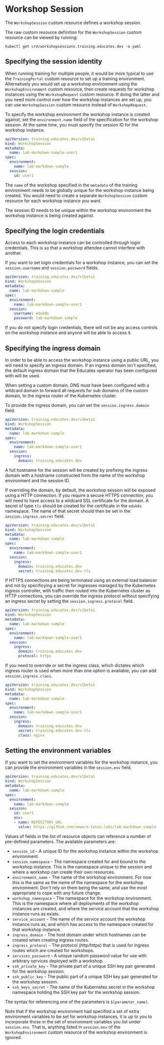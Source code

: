 Workshop Session
================

The ``WorkshopSession`` custom resource defines a workshop session.

The raw custom resource definition for the ``WorkshopSession`` custom resource can be viewed by running:

```
kubectl get crd/workshopsessions.training.educates.dev -o yaml
```

Specifying the session identity
-------------------------------

When running training for multiple people, it would be more typical to use the ``TrainingPortal`` custom resource to set up a training environment. Alternatively you would set up a workshop environment using the ``WorkshopEnvironment`` custom resource, then create requests for workshop instances using the ``WorkshopRequest`` custom resource. If doing the latter and you need more control over how the workshop instances are set up, you can use ``WorkshopSession`` custom resource instead of ``WorkshopRequest``.

To specify the workshop environment the workshop instance is created against, set the ``environment.name`` field of the specification for the workshop session. At the same time, you must specify the session ID for the workshop instance.

```yaml
apiVersion: training.educates.dev/v1beta1
kind: WorkshopSession
metadata:
  name: lab-markdown-sample-user1
spec:
  environment:
    name: lab-markdown-sample
  session:
    id: user1
```

The ``name`` of the workshop specified in the ``metadata`` of the training environment needs to be globally unique for the workshop instance being created. You would need to create a separate ``WorkshopSession`` custom resource for each workshop instance you want.

The session ID needs to be unique within the workshop environment the workshop instance is being created against.

Specifying the login credentials
--------------------------------

Access to each workshop instance can be controlled through login credentials. This is so that a workshop attendee cannot interfere with another.

If you want to set login credentials for a workshop instance, you can set the ``session.username`` and ``session.password`` fields.

```yaml
apiVersion: training.educates.dev/v1beta1
kind: WorkshopSession
metadata:
  name: lab-markdown-sample
spec:
  environment:
    name: lab-markdown-sample-user1
  session:
    username: eduk8s
    password: lab-markdown-sample
```

If you do not specify login credentials, there will not be any access controls on the workshop instance and anyone will be able to access it.

Specifying the ingress domain
-----------------------------

In order to be able to access the workshop instance using a public URL, you will need to specify an ingress domain. If an ingress domain isn't specified, the default ingress domain that the Educates operator has been configured with will be used.

When setting a custom domain, DNS must have been configured with a wildcard domain to forward all requests for sub domains of the custom domain, to the ingress router of the Kubernetes cluster.

To provide the ingress domain, you can set the ``session.ingress.domain`` field.

```yaml
apiVersion: training.educates.dev/v1beta1
kind: WorkshopSession
metadata:
  name: lab-markdown-sample
spec:
  environment:
    name: lab-markdown-sample-user1
  session:
    ingress:
      domain: training.educates.dev
```

A full hostname for the session will be created by prefixing the ingress domain with a hostname constructed from the name of the workshop environment and the session ID.

If overriding the domain, by default, the workshop session will be exposed using a HTTP connection. If you require a secure HTTPS connection, you will need to have access to a wildcard SSL certificate for the domain. A secret of type ``tls`` should be created for the certificate in the ``eduk8s`` namespace. The name of that secret should then be set in the ``session.ingress.secret`` field.

```yaml
apiVersion: training.educates.dev/v1beta1
kind: WorkshopSession
metadata:
  name: lab-markdown-sample
spec:
  environment:
    name: lab-markdown-sample-user1
  session:
    ingress:
      domain: training.educates.dev
      secret: training.educates.dev-tls
```

If HTTPS connections are being terminated using an external load balancer and not by specificying a secret for ingresses managed by the Kubernetes ingress controller, with traffic then routed into the Kubernetes cluster as HTTP connections, you can override the ingress protocol without specifying an ingress secret by setting the ``session.ingress.protocol`` field.

```yaml
apiVersion: training.educates.dev/v1beta1
kind: WorkshopSession
metadata:
  name: lab-markdown-sample
spec:
  environment:
    name: lab-markdown-sample-user1
  session:
    ingress:
      domain: training.educates.dev
      protocol: https
```

If you need to override or set the ingress class, which dictates which ingress router is used when more than one option is available, you can add ``session.ingress.class``.

```yaml
apiVersion: training.educates.dev/v1beta1
kind: WorkshopSession
metadata:
  name: lab-markdown-sample
spec:
  environment:
    name: lab-markdown-sample-user1
  session:
    ingress:
      domain: training.educates.dev
      secret: training.educates.dev-tls
      class: nginx
```

Setting the environment variables
---------------------------------

If you want to set the environment variables for the workshop instance, you can provide the environment variables in the ``session.env`` field.

```yaml
apiVersion: training.educates.dev/v1beta1
kind: WorkshopSession
metadata:
  name: lab-markdown-sample
spec:
  environment:
    name: lab-markdown-sample
  session:
    id: user1
    env:
    - name: REPOSITORY_URL
      value: https://github.com/vmware-tanzu-labs/lab-markdown-sample
```

Values of fields in the list of resource objects can reference a number of pre-defined parameters. The available parameters are:

* ``session_id`` - A unique ID for the workshop instance within the workshop environment.
* ``session_namespace`` - The namespace created for and bound to the workshop instance. This is the namespace unique to the session and where a workshop can create their own resources.
* ``environment_name`` - The name of the workshop environment. For now this is the same as the name of the namespace for the workshop environment. Don't rely on them being the same, and use the most appropriate to cope with any future change.
* ``workshop_namespace`` - The namespace for the workshop environment. This is the namespace where all deployments of the workshop instances are created, and where the service account that the workshop instance runs as exists.
* ``service_account`` - The name of the service account the workshop instance runs as, and which has access to the namespace created for that workshop instance.
* ``ingress_domain`` - The host domain under which hostnames can be created when creating ingress routes.
* ``ingress_protocol`` - The protocol (http/https) that is used for ingress routes which are created for workshops.
* ``services_password`` - A unique random password value for use with arbitrary services deployed with a workshop.
* ``ssh_private_key`` - The private part of a unique SSH key pair generated for the workshop session.
* ``ssh_public_key`` - The public part of a unique SSH key pair generated for the workshop session.
* ``ssh_keys_secret`` - The name of the Kubernetes secret in the workshop namespace holding the SSH key pair for the workshop session.

The syntax for referencing one of the parameters is ``$(parameter_name)``.

Note that if the workshop environment had specified a set of extra environment variables to be set for workshop instances, it is up to you to incorporate those in the set of environment variables you list under ``session.env``. That is, anything listed in ``session.env`` of the ``WorkshopEnvironment`` custom resource of the workshop environment is ignored.
